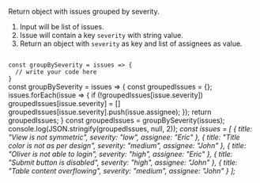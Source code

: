 Return object with issues grouped by severity.

1. Input will be list of issues.
2. Issue will contain a key `severity` with string value.
3. Return an object with `severity` as key and list of assignees as value.

<codeblock language="javascript" type="exercise" testMode="multipleInput">
<code>
const groupBySeverity = issues => {
  // write your code here
}
</code>

<solution>
const groupBySeverity = issues => {
  const groupedIssues = {};
  issues.forEach(issue => {
    if (!groupedIssues[issue.severity])
      groupedIssues[issue.severity] = []
    groupedIssues[issue.severity].push(issue.assignee);
  });
  return groupedIssues;
}
</solution>

<testcases>
<caller>
const groupedIssues = groupBySeverity(issues);
console.log(JSON.stringify(groupedIssues, null, 2));
</caller>
<testcase>
<i>
const issues = [
  {
    title: "View is not symmetric",
    severity: "low",
    assignee: "Eric"
  },
  {
    title: "Title color is not as per design",
    severity: "medium",
    assignee: "John"
  },
  {
    title: "Oliver is not able to login",
    severity: "high",
    assignee: "Eric"
  },
  {
    title: "Submit button is disabled",
    severity: "high",
    assignee: "John"
  },
  {
    title: "Table content overflowing",
    severity: "medium",
    assignee: "John"
  }
];
</i>
</testcase>
</testcases>
</codeblock>